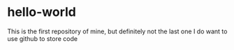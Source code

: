 # hello-world
This is the first repository of mine, but definitely not the last one
I do want to use github to store code
